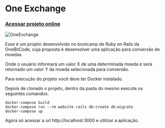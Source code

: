 **One Exchange**
======================

### [Acessar projeto online](https://crystian-app1-exchange.herokuapp.com/)

![OneExchange](https://raw.githubusercontent.com/franciscpd/one_exchange/master/public/screenshot.png)

Esse é um projeto desenvolvido no bootcamp de Ruby on Rails da OneBitCode, cuja proposta é desenvolver uma aplicação para conversão de moedas.

Onde o usuário informará um valor X de uma determinada moeda e será retornado um valor Y da moeda selecionada para conversão.

Para execução do projeto você deve ter Docker instalado.

Depois de clonado o projeto, dentro da pasta do mesmo execute os seguintes comandos:
```
docker-compose build
docker-compose run --rm website rails db:create db:migrate
docker-compose up
```

Agora só acessar a url http://localhost:3000 e utilizar a aplicação.
